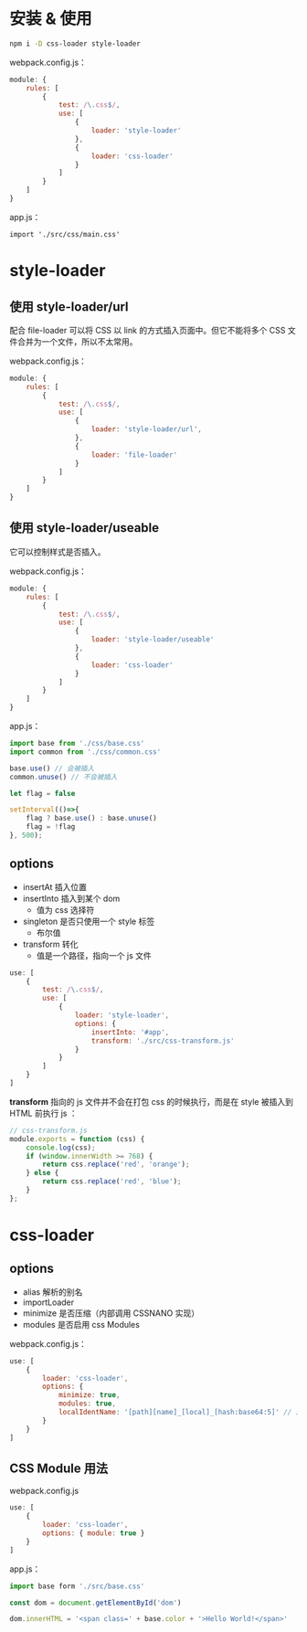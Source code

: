 # 安装 & 使用

```sh
npm i -D css-loader style-loader
```

webpack.config.js：

```js
module: {
    rules: [
        {
            test: /\.css$/,
            use: [
                {
                    loader: 'style-loader'
                },
                {
                    loader: 'css-loader'
                }
            ]
        }
    ]
}
```

app.js：

```
import './src/css/main.css'
```

# style-loader

## 使用 style-loader/url

配合 file-loader 可以将 CSS 以 link 的方式插入页面中。但它不能将多个 CSS 文件合并为一个文件，所以不太常用。

webpack.config.js：

```js
module: {
    rules: [
        {
            test: /\.css$/,
            use: [
                {
                    loader: 'style-loader/url',
                },
                {
                    loader: 'file-loader'
                }
            ]
        }
    ]
}
```

## 使用 style-loader/useable

它可以控制样式是否插入。

webpack.config.js：

```js
module: {
    rules: [
        {
            test: /\.css$/,
            use: [
                {
                    loader: 'style-loader/useable'
                },
                {
                    loader: 'css-loader'
                }
            ]
        }
    ]
}
```

app.js：

```js
import base from './css/base.css'
import common from './css/common.css'

base.use() // 会被插入
common.unuse() // 不会被插入

let flag = false

setInterval(()=>{
    flag ? base.use() : base.unuse()
    flag = !flag
}, 500);
```

## options

* insertAt 插入位置
* insertInto 插入到某个 dom
    * 值为 css 选择符
* singleton 是否只使用一个 style 标签
    * 布尔值
* transform 转化
    * 值是一个路径，指向一个 js 文件

```js
use: [
    {
        test: /\.css$/,
        use: [
            {
                loader: 'style-loader',
                options: {
                    insertInto: '#app',
                    transform: './src/css-transform.js'
                }
            }
        ]
    }
]
```

**transform** 指向的 js 文件并不会在打包 css 的时候执行，而是在 style 被插入到 HTML 前执行 js ：

```js
// css-transform.js
module.exports = function (css) {
    console.log(css);
    if (window.innerWidth >= 768) {
        return css.replace('red', 'orange');
    } else {
        return css.replace('red', 'blue');
    }
};
```

# css-loader

## options

* alias 解析的别名
* importLoader
* minimize 是否压缩（内部调用 CSSNANO 实现）
* modules 是否启用 css Modules

webpack.config.js：

```js
use: [
    {
        loader: 'css-loader',
        options: {
            minimize: true,
            modules: true,
            localIdentName: '[path][name]_[local]_[hash:base64:5]' // 定义 css Modules 名字格式
        }
    }
]
```

## CSS Module 用法

webpack.config.js

```js
use: [
    {
        loader: 'css-loader',
        options: { module: true }
    }
]
```

app.js：

```js
import base form './src/base.css'

const dom = document.getElementById('dom')

dom.innerHTML = '<span class=' + base.color + '>Hello World!</span>'
```